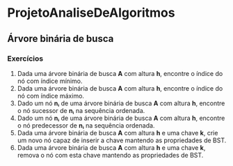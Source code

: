 # ProjetoAnaliseDeAlgoritmos

## Árvore binária de busca

### Exercícios

1. Dada uma árvore binária de busca **A** com altura **h**, encontre o índice do nó com índice mínimo.
2. Dada uma árvore binária de busca **A** com altura **h**, encontre o índice do nó com índice máximo.
3. Dado um nó **nᵢ** de uma árvore binária de busca **A** com altura **h**, encontre o nó sucessor de **nᵢ** na sequência ordenada.
4. Dado um nó **nᵢ** de uma árvore binária de busca **A** com altura **h**, encontre o nó predecessor de **nᵢ** na sequência ordenada.
5. Dada uma árvore binária de busca **A** com altura **h** e uma chave **k**, crie um novo nó capaz de inserir a chave mantendo as propriedades de BST.
6. Dada uma árvore binária de busca **A** com altura **h** e uma chave **k**, remova o nó com esta chave mantendo as propriedades de BST.
